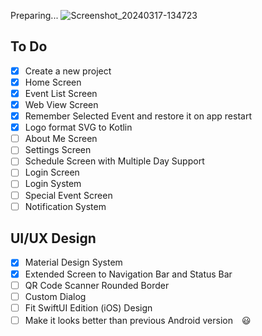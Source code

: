 Preparing...
![Screenshot_20240317-134723](https://github.com/KoukeNeko/OPass-with-jetpack-compose/assets/111033412/8efbf509-ea49-41ed-ba2c-dfe5f34f6d98)

## To Do
- [x] Create a new project
- [x] Home Screen
- [x] Event List Screen
- [x] Web View Screen
- [x] Remember Selected Event and restore it on app restart
- [x] Logo format SVG to Kotlin
- [ ] About Me Screen
- [ ] Settings Screen
- [ ] Schedule Screen with Multiple Day Support
- [ ] Login Screen
- [ ] Login System
- [ ] Special Event Screen
- [ ] Notification System
## UI/UX Design
- [x] Material Design System
- [x] Extended Screen to Navigation Bar and Status Bar
- [ ] QR Code Scanner Rounded Border
- [ ] Custom Dialog
- [ ] Fit SwiftUI Edition (iOS) Design
- [ ] Make it looks better than previous Android version　😃
